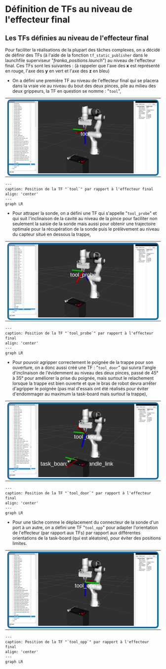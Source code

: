 # Définition de TFs au niveau de l'effecteur final

<style>
    .image{
    border: 5px solid #116aa4;
    border-radius: 10px;
    /* padding: 2px; */
    }
</style>

## Les TFs définies au niveau de l'effecteur final

Pour faciliter la réalisations de la plupart des tâches complexes, on a décidé de définir des TFs (à l'aide de la fonction `tf_static_publisher` dans le launchfile superviseur "*franka_positions.launch*") au niveau de l'effecteur final. Ces TFs sont les suivantes : (à rappeler que l'axe des <strong><span class="redlight">x</span></strong> est représenté en rouge, l'axe des <strong><span class="greenlight">y</span></strong> en vert et l'axe des <strong><span class="bluelight">z</span></strong> en bleu)

- On a défini une première TF au niveau de l'effecteur final qui se placera dans la vraie vie au niveau du bout des deux pinces, pile au milieu des deux grippeurs, la TF en question se nomme : "`tool`",

<table align="center">
  <tr>
    <th>
      <div class="image">
        <img src="./img/new/tool.png"/>
      </div>
    </th>
  </tr>
</table>

```{mermaid}
---
caption: Position de la TF "`tool`" par rapport à l'effecteur final
align: 'center'
---
graph LR

```

- Pour attraper la sonde, on a défini une TF qui s'appelle "`tool_probe`" et qui suit l'inclinaison de la cavité au niveau de la pince pour faciliter non seulement la saisie de la sonde mais aussi pour obtenir une trajectoire optimale pour la récupération de la sonde puis le prélèvement au niveau du capteur situé en dessous la trappe,

<table align="center">
  <tr>
    <th>
      <div class="image">
        <img src="./img/new/tool_probe.png"/>
      </div>
    </th>
  </tr>
</table>

```{mermaid}
---
caption: Position de la TF "`tool_probe`" par rapport à l'effecteur final
align: 'center'
---
graph LR

```

- Pour pouvoir agripper correctement le poignée de la trappe pour son ouverture, on a donc aussi créé une TF : "`tool_door`" qui suivra l'angle d'inclinaison de l'évidemment au niveau des deux pinces, passé de 45° à 35° pour améliorer la prise du poignée, mais surtout le relachement lorsque la trappe est bien ouverte et que le bras de robot devra arrếter d'agripper le poignée (pas mal d'essais ont été réalisés pour éviter d'endommager au maximum la task-board mais surtout la trappe),

<table align="center">
  <tr>
    <th>
      <div class="image">
        <img src="./img/new/tool_door.png"/>
      </div>
    </th>
  </tr>
</table>

```{mermaid}
---
caption: Position de la TF "`tool_door`" par rapport à l'effecteur final
align: 'center'
---
graph LR

```

- Pour une tâche comme le déplacement du connecteur de la sonde d'un port à un autre, on a défini une TF "`tool_opp`" pour adapter l'orientation de l'effecteur (par rapport aux TFs) par rapport aux différentes orientations de la task-board (qui est aléatoire), pour éviter des positions limites.

<table align="center">
  <tr>
    <th>
      <div class="image">
        <img src="./img/new/tool_opp.png"/>
      </div>
    </th>
  </tr>
</table>

```{mermaid}
---
caption: Position de la TF "`tool_opp`" par rapport à l'effecteur final
align: 'center'
---
graph LR

```